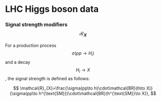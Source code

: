 # LHC Higgs boson data

### Signal strength modifiers $$\mathcal{R}_X$$

For a production process $$\sigma(pp\to H_i)$$ and a decay $$H_i\to X$$, the signal strength is defined as follows:

$$
\mathcal{R}_{X}=\frac{\sigma(pp\to h)\cdot\mathcal{BR}(h\to X)}{\sigma(pp\to h^{\text{SM}})\cdot\mathcal{BR}(h^{\text{SM}}\to X)},
$$
